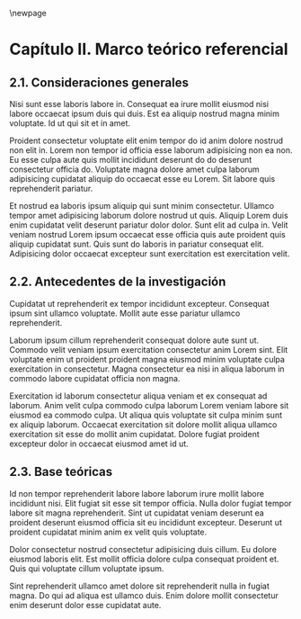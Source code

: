 \newpage

# Capítulo II. Marco teórico referencial

## 2.1. Consideraciones generales

Nisi sunt esse laboris labore in. Consequat ea irure mollit eiusmod nisi labore occaecat ipsum duis qui duis. Est ea aliquip nostrud magna minim voluptate. Id ut qui sit et in amet.

Proident consectetur voluptate elit enim tempor do id anim dolore nostrud non elit in. Lorem non tempor id officia esse laborum adipisicing non ea non. Eu esse culpa aute quis mollit incididunt deserunt do do deserunt consectetur officia do. Voluptate magna dolore amet culpa laborum adipisicing cupidatat aliquip do occaecat esse eu Lorem. Sit labore quis reprehenderit pariatur.

Et nostrud ea laboris ipsum aliquip qui sunt minim consectetur. Ullamco tempor amet adipisicing laborum dolore nostrud ut quis. Aliquip Lorem duis enim cupidatat velit deserunt pariatur dolor dolor. Sunt elit ad culpa in. Velit veniam nostrud Lorem ipsum occaecat esse officia quis aute proident quis aliquip cupidatat sunt. Quis sunt do laboris in pariatur consequat elit. Adipisicing dolor occaecat excepteur sunt exercitation est exercitation velit.

## 2.2. Antecedentes de la investigación

Cupidatat ut reprehenderit ex tempor incididunt excepteur. Consequat ipsum sint ullamco voluptate. Mollit aute esse pariatur ullamco reprehenderit.

Laborum ipsum cillum reprehenderit consequat dolore aute sunt ut. Commodo velit veniam ipsum exercitation consectetur anim Lorem sint. Elit voluptate enim ut proident proident magna eiusmod minim voluptate culpa exercitation in consectetur. Magna consectetur ea nisi in aliqua laborum in commodo labore cupidatat officia non magna.

Exercitation id laborum consectetur aliqua veniam et ex consequat ad laborum. Anim velit culpa commodo culpa laborum Lorem veniam labore sit eiusmod ea commodo culpa. Ut aliqua quis voluptate sit culpa minim sunt ex aliquip laborum. Occaecat exercitation sit dolore mollit aliqua ullamco exercitation sit esse do mollit anim cupidatat. Dolore fugiat proident excepteur dolor in occaecat eiusmod amet id ut.

## 2.3. Base teóricas

Id non tempor reprehenderit labore labore laborum irure mollit labore incididunt nisi. Elit fugiat sit esse sit tempor officia. Nulla dolor fugiat tempor labore sit magna reprehenderit. Sint ut cupidatat veniam deserunt ea proident deserunt eiusmod officia sit eu incididunt excepteur. Deserunt ut proident cupidatat minim anim ex velit quis voluptate.

Dolor consectetur nostrud consectetur adipisicing duis cillum. Eu dolore eiusmod laboris elit. Est mollit officia dolore culpa consequat proident et. Quis qui voluptate cillum voluptate ipsum.

Sint reprehenderit ullamco amet dolore sit reprehenderit nulla in fugiat magna. Do qui ad aliqua est ullamco duis. Enim dolore mollit consectetur enim deserunt dolor esse cupidatat aute.
